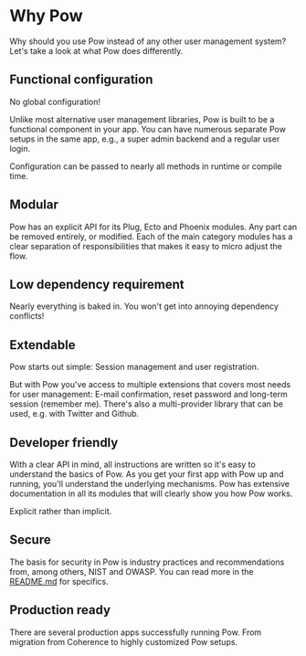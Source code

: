 # Why Pow

Why should you use Pow instead of any other user management system? Let's take a look at what Pow does differently.

## Functional configuration

No global configuration!

Unlike most alternative user management libraries, Pow is built to be a functional component in your app. You can have numerous separate Pow setups in the same app, e.g., a super admin backend and a regular user login.

Configuration can be passed to nearly all methods in runtime or compile time.

## Modular

Pow has an explicit API for its Plug, Ecto and Phoenix modules. Any part can be removed entirely, or modified. Each of the main category modules has a clear separation of responsibilities that makes it easy to micro adjust the flow.

## Low dependency requirement

Nearly everything is baked in. You won't get into annoying dependency conflicts!

## Extendable

Pow starts out simple: Session management and user registration.

But with Pow you've access to multiple extensions that covers most needs for user management: E-mail confirmation, reset password and long-term session (remember me). There's also a multi-provider library that can be used, e.g. with Twitter and Github.

## Developer friendly

With a clear API in mind, all instructions are written so it's easy to understand the basics of Pow. As you get your first app with Pow up and running, you'll understand the underlying mechanisms. Pow has extensive documentation in all its modules that will clearly show you how Pow works.

Explicit rather than implicit.

## Secure

The basis for security in Pow is industry practices and recommendations from, among others, NIST and OWASP. You can read more in the [README.md](../README.md#pow-security-practices) for specifics.

## Production ready

There are several production apps successfully running Pow. From migration from Coherence to highly customized Pow setups.
